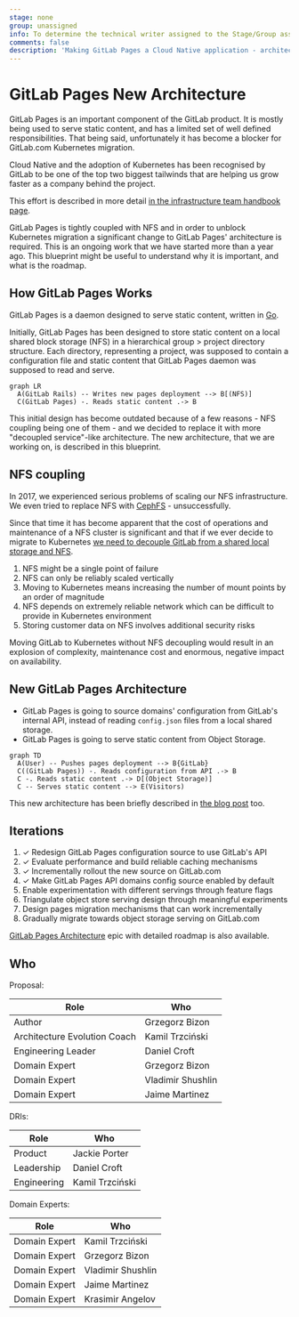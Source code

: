 ```yaml
---
stage: none
group: unassigned
info: To determine the technical writer assigned to the Stage/Group associated with this page, see https://about.gitlab.com/handbook/engineering/ux/technical-writing/#designated-technical-writers
comments: false
description: 'Making GitLab Pages a Cloud Native application - architecture blueprint.'
---
```


# GitLab Pages New Architecture

GitLab Pages is an important component of the GitLab product. It is mostly
being used to serve static content, and has a limited set of well defined
responsibilities. That being said, unfortunately it has become a blocker for
GitLab.com Kubernetes migration.

Cloud Native and the adoption of Kubernetes has been recognised by GitLab to be
one of the top two biggest tailwinds that are helping us grow faster as a
company behind the project.

This effort is described in more detail [in the infrastructure team handbook
page](https://about.gitlab.com/handbook/engineering/infrastructure/production/kubernetes/gitlab-com/).

GitLab Pages is tightly coupled with NFS and in order to unblock Kubernetes
migration a significant change to GitLab Pages' architecture is required. This
is an ongoing work that we have started more than a year ago. This blueprint
might be useful to understand why it is important, and what is the roadmap.

## How GitLab Pages Works

GitLab Pages is a daemon designed to serve static content, written in
[Go](https://golang.org/).

Initially, GitLab Pages has been designed to store static content on a local
shared block storage (NFS) in a hierarchical group > project directory
structure. Each directory, representing a project, was supposed to contain a
configuration file and static content that GitLab Pages daemon was supposed to
read and serve.

```mermaid
graph LR
  A(GitLab Rails) -- Writes new pages deployment --> B[(NFS)]
  C(GitLab Pages) -. Reads static content .-> B
```

This initial design has become outdated because of a few reasons - NFS coupling
being one of them - and we decided to replace it with more "decoupled
service"-like architecture. The new architecture, that we are working on, is
described in this blueprint.

## NFS coupling

In 2017, we experienced serious problems of scaling our NFS infrastructure. We
even tried to replace NFS with
[CephFS](https://docs.ceph.com/docs/master/cephfs/) - unsuccessfully.

Since that time it has become apparent that the cost of operations and
maintenance of a NFS cluster is significant and that if we ever decide to
migrate to Kubernetes [we need to decouple GitLab from a shared local storage
and
NFS](https://gitlab.com/gitlab-org/gitlab-pages/-/issues/426#note_375646396).

1. NFS might be a single point of failure
1. NFS can only be reliably scaled vertically
1. Moving to Kubernetes means increasing the number of mount points by an order
   of magnitude
1. NFS depends on extremely reliable network which can be difficult to provide
   in Kubernetes environment
1. Storing customer data on NFS involves additional security risks

Moving GitLab to Kubernetes without NFS decoupling would result in an explosion
of complexity, maintenance cost and enormous, negative impact on availability.

## New GitLab Pages Architecture

- GitLab Pages is going to source domains' configuration from GitLab's internal
  API, instead of reading `config.json` files from a local shared storage.
- GitLab Pages is going to serve static content from Object Storage.

```mermaid
graph TD
  A(User) -- Pushes pages deployment --> B{GitLab}
  C((GitLab Pages)) -. Reads configuration from API .-> B
  C -. Reads static content .-> D[(Object Storage)]
  C -- Serves static content --> E(Visitors)
```

This new architecture has been briefly described in [the blog
post](https://about.gitlab.com/blog/2020/08/03/how-gitlab-pages-uses-the-gitlab-api-to-serve-content/)
too.

## Iterations

1. ✓ Redesign GitLab Pages configuration source to use GitLab's API
1. ✓ Evaluate performance and build reliable caching mechanisms
1. ✓ Incrementally rollout the new source on GitLab.com
1. ✓ Make GitLab Pages API domains config source enabled by default
1. Enable experimentation with different servings through feature flags
1. Triangulate object store serving design through meaningful experiments
1. Design pages migration mechanisms that can work incrementally
1. Gradually migrate towards object storage serving on GitLab.com

[GitLab Pages Architecture](https://gitlab.com/groups/gitlab-org/-/epics/1316)
epic with detailed roadmap is also available.

## Who

Proposal:

<!-- vale gitlab.Spelling = NO -->

| Role                         | Who
|------------------------------|-------------------------|
| Author                       |    Grzegorz Bizon       |
| Architecture Evolution Coach |    Kamil Trzciński      |
| Engineering Leader           |    Daniel Croft         |
| Domain Expert                |    Grzegorz Bizon       |
| Domain Expert                |    Vladimir Shushlin    |
| Domain Expert                |    Jaime Martinez       |

DRIs:

| Role                         | Who
|------------------------------|------------------------|
| Product                      |    Jackie Porter       |
| Leadership                   |    Daniel Croft        |
| Engineering                  |    Kamil Trzciński     |

Domain Experts:

| Role                         | Who
|------------------------------|------------------------|
| Domain Expert                |    Kamil Trzciński     |
| Domain Expert                |    Grzegorz Bizon      |
| Domain Expert                |    Vladimir Shushlin   |
| Domain Expert                |    Jaime Martinez      |
| Domain Expert                |    Krasimir Angelov    |

<!-- vale gitlab.Spelling = YES -->
